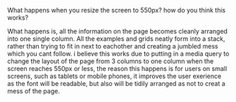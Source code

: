 What happens when you resize the screen to 550px? how do you think this works?

What happens is, all the information on the page becomes cleanly arranged into one single column. All the examples and grids neatly form into a stack, rather than trying to fit in next to eachother and creating a jumbled mess which you cant follow. i believe this works due to putting in a media query to change the layout of the page from 3 columns to one column when the screen reaches 550px or less, the reason this happens is for users on small screens, such as tablets or mobile phones, it improves the user exerience as the font will be readable, but also will be tidily arranged as not to creat a mess of the page.